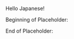 Hello Japanese!

Beginning of Placeholder:
<div id="text"></div>
End of Placeholder:

 
<script>
document.getElementById("text").innerHTML = "Text added by JavaScript code";
</script>
